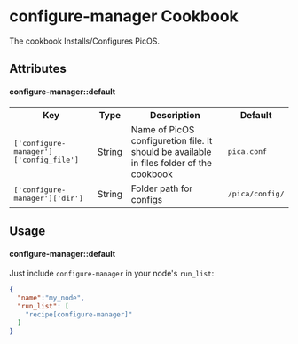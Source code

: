 configure-manager Cookbook
==========================
The cookbook Installs/Configures PicOS.

Attributes
----------
#### configure-manager::default
<table>
  <tr>
    <th>Key</th>
    <th>Type</th>
    <th>Description</th>
    <th>Default</th>
  </tr>
  <tr>
    <td><tt>['configure-manager']['config_file']</tt></td>
    <td>String</td>
    <td>Name of PicOS configuretion file. It should be available in files folder of the cookbook</td>
    <td><tt>pica.conf</tt></td>
  </tr>
  <tr>
    <td><tt>['configure-manager']['dir']</tt></td>
    <td>String</td>
    <td>Folder path for configs</td>
    <td><tt>/pica/config/</tt></td>
  </tr>  
</table>

Usage
-----
#### configure-manager::default

Just include `configure-manager` in your node's `run_list`:

```json
{
  "name":"my_node",
  "run_list": [
    "recipe[configure-manager]"
  ]
}
```

